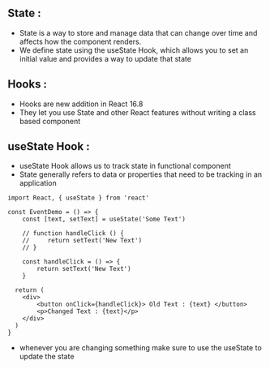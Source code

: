 State :
--------
- State is a way to store and manage data that can change over time and affects how the component renders.
- We define state using the useState Hook, which allows you to set an initial value and provides a way to update that state 

Hooks : 
--------
- Hooks are new addition in React 16.8 
- They let you use State and other React features without writing a class based component
 
useState Hook :
----------------
- useState Hook allows us to track state in functional component
- State generally refers to data or properties that need to be tracking in an application

```
import React, { useState } from 'react'

const EventDemo = () => {
    const [text, setText] = useState('Some Text')

    // function handleClick () { 
    //     return setText('New Text') 
    // }

    const handleClick = () => { 
        return setText('New Text') 
    }
    
  return (
    <div>
        <button onClick={handleClick}> Old Text : {text} </button>
        <p>Changed Text : {text}</p>
    </div>
  )
}
```
- whenever you are changing something make sure to use the useState to update the state